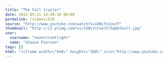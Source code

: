 ```yaml
---
title: "The Fall trailer"
date: 2012-05-21 14:30:10 00:00
permalink: /videos/529
source: "http://www.youtube.com/watch?v=iO0LYcCoeJY"
thumbnail: "http://i2.ytimg.com/vi/iO0LYcCoeJY/hqdefault.jpg"
user:
  username: "neonstreetlight"
  name: "Shauna Pierson"
tags: []
html: "<iframe width=\"640\" height=\"360\" src=\"http://www.youtube.com/embed/iO0LYcCoeJY?wmode=transparent&fs=1&feature=oembed\" frameborder=\"0\" allowfullscreen></iframe>"
---
```


